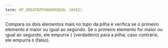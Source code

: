 ```yaml
---
term: OP_GREATERTHANOREQUAL (0XA2)
---
```


Compara os dois elementos mais no topo da pilha e verifica se o primeiro elemento é maior ou igual ao segundo. Se o primeiro elemento for maior ou igual ao segundo, ele empurra `1` (verdadeiro) para a pilha; caso contrário, ele empurra `0` (falso).